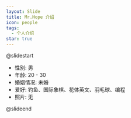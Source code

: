 ```yaml
---
layout: Slide
title: Mr.Hope 介绍
icon: people
tags:
  - 个人介绍
star: true
---
```


@slidestart

- 性别: 男
- 年龄: 20 - 30
- 婚姻情况: 未婚
- 爱好: 钓鱼、国际象棋、花体英文、羽毛球、编程
- 照片: 无

@slideend
